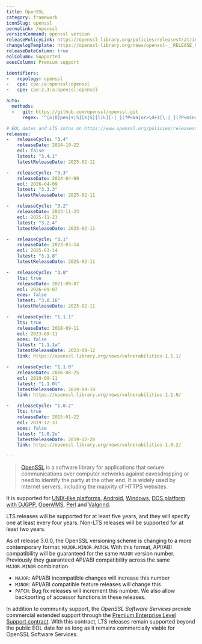 ```yaml
---
title: OpenSSL
category: framework
iconSlug: openssl
permalink: /openssl
versionCommand: openssl version
releasePolicyLink: https://openssl-library.org/policies/releasestrat/index.html
changelogTemplate: https://openssl-library.org/news/openssl-__RELEASE_CYCLE__-notes/index.html
releaseDateColumn: true
eolColumn: Supported
eoesColumn: Premium support

identifiers:
-   repology: openssl
-   cpe: cpe:/a:openssl:openssl
-   cpe: cpe:2.3:a:openssl:openssl

auto:
  methods:
  -   git: https://github.com/openssl/openssl.git
      regex: '^[o|O]pen[s|S][s|S][l|L][-|_](?P<major>\d+)[\.|_](?P<minor>\d+)[\.|_](?P<patch>\d+\w{0,2})?$'

# EOL dates and LTS infos on https://www.openssl.org/policies/releasestrat.html
releases:
-   releaseCycle: "3.4"
    releaseDate: 2024-10-22
    eol: false
    latest: "3.4.1"
    latestReleaseDate: 2025-02-11

-   releaseCycle: "3.3"
    releaseDate: 2024-04-09
    eol: 2026-04-09
    latest: "3.3.3"
    latestReleaseDate: 2025-02-11

-   releaseCycle: "3.2"
    releaseDate: 2023-11-23
    eol: 2025-11-23
    latest: "3.2.4"
    latestReleaseDate: 2025-02-11

-   releaseCycle: "3.1"
    releaseDate: 2023-03-14
    eol: 2025-03-14
    latest: "3.1.8"
    latestReleaseDate: 2025-02-11

-   releaseCycle: "3.0"
    lts: true
    releaseDate: 2021-09-07
    eol: 2026-09-07
    eoes: false
    latest: "3.0.16"
    latestReleaseDate: 2025-02-11

-   releaseCycle: "1.1.1"
    lts: true
    releaseDate: 2018-09-11
    eol: 2023-09-11
    eoes: false
    latest: "1.1.1w"
    latestReleaseDate: 2023-09-12
    link: https://openssl-library.org/news/vulnerabilities-1.1.1/

-   releaseCycle: "1.1.0"
    releaseDate: 2016-08-25
    eol: 2019-09-11
    latest: "1.1.0l"
    latestReleaseDate: 2019-09-10
    link: https://openssl-library.org/news/vulnerabilities-1.1.0/

-   releaseCycle: "1.0.2"
    lts: true
    releaseDate: 2015-01-22
    eol: 2019-12-31
    eoes: false
    latest: "1.0.2u"
    latestReleaseDate: 2019-12-20
    link: https://openssl-library.org/news/vulnerabilities-1.0.2/

---
```


> [OpenSSL](https://openssl-library.org/) is a software library for applications that secure
> communications over computer networks against eavesdropping or need to identify the party at the
> other end. It is widely used by Internet servers, including the majority of HTTPS websites.

It is supported for [UNIX-like platforms](https://github.com/openssl/openssl/blob/master/NOTES-UNIX.md),
[Android](https://github.com/openssl/openssl/blob/master/NOTES-ANDROID.md),
[Windows](https://github.com/openssl/openssl/blob/master/NOTES-WINDOWS.md),
[DOS platform with DJGPP](https://github.com/openssl/openssl/blob/master/NOTES-DJGPP.md),
[OpenVMS](https://github.com/openssl/openssl/blob/master/NOTES-VMS.md),
[Perl](https://github.com/openssl/openssl/blob/master/NOTES-PERL.md) and
[Valgrind](https://github.com/openssl/openssl/blob/master/NOTES-VALGRIND.md).

LTS releases will be supported for at least five years, and they will specify one at least every
four years. Non-LTS releases will be supported for at least two years.

As of release 3.0.0, the OpenSSL versioning scheme is changing to a more contemporary format:
`MAJOR.MINOR.PATCH`. With this format, API/ABI compatibility will be guaranteed for the same `MAJOR`
version number. Previously they guaranteed API/ABI compatibility across the same `MAJOR.MINOR`
combination.

- `MAJOR`: API/ABI incompatible changes will increase this number
- `MINOR`: API/ABI compatible feature releases will change this
- `PATCH`: Bug fix releases will increment this number. We also allow backporting of accessor
  functions in these releases.

In addition to community support, the _OpenSSL Software Services_ provide commercial extended
support through the [Premium Enterprise Level Support contract](https://openssl-corporation.org/support/#premium).
With this contract, LTS releases remain supported beyond the public EOL date for as long as it
remains commercially viable for OpenSSL Software Services.
